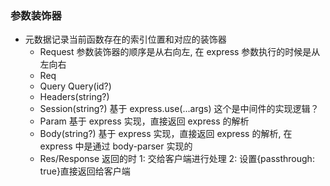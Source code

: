 ### 参数装饰器

- 元数据记录当前函数存在的索引位置和对应的装饰器
  - Request 参数装饰器的顺序是从右向左, 在 express 参数执行的时候是从左向右
  - Req
  - Query Query(id?)
  - Headers(string?)
  - Session(string?) 基于 express.use(...args) 这个是中间件的实现逻辑？
  - Param 基于 express 实现，直接返回 express 的解析
  - Body(string?) 基于 express 实现，直接返回 express 的解析, 在 express 中是通过 body-parser 实现的
  - Res/Response 返回的时 1: 交给客户端进行处理 2: 设置{passthrough: true}直接返回给客户端
